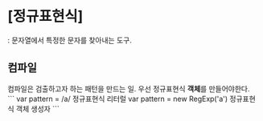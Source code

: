 # [정규표현식]
: 문자열에서 특정한 문자를 찾아내는 도구.

<h2>컴파일</h2>
컴파일은 검출하고자 하는 패턴을 만드는 일.
우선 정규표현식 <b>객체</b>를 만들어야한다.
<br>
```
var pattern = /a/ 정규표현식 리터럴
var pattern = new RegExp('a') 정규표현식 객체 생성자
```

